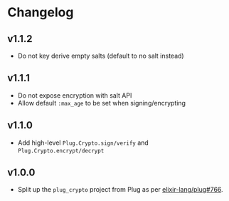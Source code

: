 # Changelog

## v1.1.2

  * Do not key derive empty salts (default to no salt instead)

## v1.1.1

  * Do not expose encryption with salt API
  * Allow default `:max_age` to be set when signing/encrypting

## v1.1.0

  * Add high-level `Plug.Crypto.sign/verify` and `Plug.Crypto.encrypt/decrypt`

## v1.0.0

  * Split up the `plug_crypto` project from Plug as per [elixir-lang/plug#766](https://github.com/elixir-plug/plug/issues/766).
